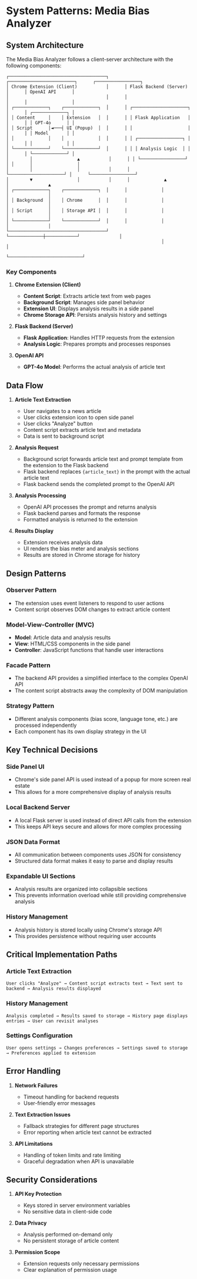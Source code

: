 # System Patterns: Media Bias Analyzer

## System Architecture

The Media Bias Analyzer follows a client-server architecture with the following components:

```
┌─────────────────────────────────────┐      ┌─────────────────────────┐      ┌─────────────────┐
│ Chrome Extension (Client)           │      │ Flask Backend (Server)  │      │ OpenAI API      │
│                                     │      │                         │      │                 │
│ ┌─────────────┐    ┌─────────────┐  │      │ ┌─────────────────────┐ │      │ ┌─────────────┐ │
│ │ Content     │    │ Extension   │  │      │ │ Flask Application   │ │      │ │ GPT-4o      │ │
│ │ Script      │◄───┤ UI (Popup)  │  │      │ │                     │ │      │ │ Model       │ │
│ │             │    │             │  │      │ │ ┌─────────────────┐ │ │      │ │             │ │
│ └─────────────┘    └─────────────┘  │      │ │ │ Analysis Logic  │ │ │      │ └─────────────┘ │
│        │                 ▲           │      │ │ └─────────────────┘ │ │      │                 │
│        │                 │           │      │ └─────────────────────┘ │      └─────────────────┘
│        ▼                 │           │      │             ▲            │               ▲
│ ┌─────────────┐    ┌─────────────┐  │      │             │            │               │
│ │ Background  │    │ Chrome      │  │      │             │            │               │
│ │ Script      │    │ Storage API │  │      │             │            │               │
│ └─────────────┘    └─────────────┘  │      │             │            │               │
└─────────────────────────────────────┘      └─────────────┼────────────┘               │
                                                           │                            │
                                                           └────────────────────────────┘
```

### Key Components

1. **Chrome Extension (Client)**
   - **Content Script**: Extracts article text from web pages
   - **Background Script**: Manages side panel behavior
   - **Extension UI**: Displays analysis results in a side panel
   - **Chrome Storage API**: Persists analysis history and settings

2. **Flask Backend (Server)**
   - **Flask Application**: Handles HTTP requests from the extension
   - **Analysis Logic**: Prepares prompts and processes responses

3. **OpenAI API**
   - **GPT-4o Model**: Performs the actual analysis of article text

## Data Flow

1. **Article Text Extraction**
   - User navigates to a news article
   - User clicks extension icon to open side panel
   - User clicks "Analyze" button
   - Content script extracts article text and metadata
   - Data is sent to background script

2. **Analysis Request**
   - Background script forwards article text and prompt template from the extension to the Flask backend
   - Flask backend replaces `{article_text}` in the prompt with the actual article text
   - Flask backend sends the completed prompt to the OpenAI API

3. **Analysis Processing**
   - OpenAI API processes the prompt and returns analysis
   - Flask backend parses and formats the response
   - Formatted analysis is returned to the extension

4. **Results Display**
   - Extension receives analysis data
   - UI renders the bias meter and analysis sections
   - Results are stored in Chrome storage for history

## Design Patterns

### Observer Pattern
- The extension uses event listeners to respond to user actions
- Content script observes DOM changes to extract article content

### Model-View-Controller (MVC)
- **Model**: Article data and analysis results
- **View**: HTML/CSS components in the side panel
- **Controller**: JavaScript functions that handle user interactions

### Facade Pattern
- The backend API provides a simplified interface to the complex OpenAI API
- The content script abstracts away the complexity of DOM manipulation

### Strategy Pattern
- Different analysis components (bias score, language tone, etc.) are processed independently
- Each component has its own display strategy in the UI

## Key Technical Decisions

### Side Panel UI
- Chrome's side panel API is used instead of a popup for more screen real estate
- This allows for a more comprehensive display of analysis results

### Local Backend Server
- A local Flask server is used instead of direct API calls from the extension
- This keeps API keys secure and allows for more complex processing

### JSON Data Format
- All communication between components uses JSON for consistency
- Structured data format makes it easy to parse and display results

### Expandable UI Sections
- Analysis results are organized into collapsible sections
- This prevents information overload while still providing comprehensive analysis

### History Management
- Analysis history is stored locally using Chrome's storage API
- This provides persistence without requiring user accounts

## Critical Implementation Paths

### Article Text Extraction
```
User clicks "Analyze" → Content script extracts text → Text sent to backend → Analysis results displayed
```

### History Management
```
Analysis completed → Results saved to storage → History page displays entries → User can revisit analyses
```

### Settings Configuration
```
User opens settings → Changes preferences → Settings saved to storage → Preferences applied to extension
```

## Error Handling

1. **Network Failures**
   - Timeout handling for backend requests
   - User-friendly error messages

2. **Text Extraction Issues**
   - Fallback strategies for different page structures
   - Error reporting when article text cannot be extracted

3. **API Limitations**
   - Handling of token limits and rate limiting
   - Graceful degradation when API is unavailable

## Security Considerations

1. **API Key Protection**
   - Keys stored in server environment variables
   - No sensitive data in client-side code

2. **Data Privacy**
   - Analysis performed on-demand only
   - No persistent storage of article content

3. **Permission Scope**
   - Extension requests only necessary permissions
   - Clear explanation of permission usage

